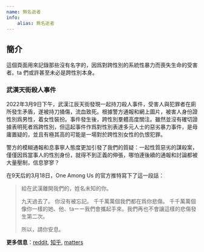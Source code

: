 ```yaml
---
name: 無名逝者
info:
    alias: 無名逝者
---
```


## 簡介

這個頁面用來記錄那些沒有名字的，因爲對跨性別的系統性暴力而喪失生命的受害者。ta 們或許甚至未必是跨性別本身。

### 武漢天街殺人事件

2022年3月9日下午，武漢江辰天街發現一起持刀殺人事件，受害人與犯罪者在廁所發生矛盾，遂被持刀捅傷，流血致死。根據警方通報和網上圖片，被害人身份證性別爲男性，着女性裝扮。事件發生後，跨性別羣體高度關注。雖然並沒有確切證據表明死者爲跨性別，但這起事件作爲對性別表達多元人士的惡劣暴力事件，是毋庸置疑的，並且有極其高的可能是一場對於跨性別女性的仇恨犯罪。

警方的模糊通報和息事寧人態度更加引發了我們的質疑：一起性質惡劣的謀殺案，僅僅因爲當事人的性別身份，就得不到正義的伸張，哪怕連後續的通報和討論都被大量壓制，信息寥寥？

在9天后的3月18日，One Among Us 的官方推特寫下了這一段話：

> 給在武漢離開我們的，姓名未知的你。
>
> 九天過去了。
> 你沒有被忘記。
> 千千萬萬個我們都在爲你悲傷。
> 千千萬萬個像你一樣的她、他、taーー我們會攜起手來。我們再也不會讓這樣的悲傷發生第二次。
>
> 所以，請你安息。

**更多信息**：[reddit](https://www.reddit.com/r/China_irl/comments/tb0sen/%E6%AD%A6%E6%B1%89%E5%A4%A9%E8%A1%97%E5%8F%91%E7%94%9F%E6%9D%80%E4%BA%BA%E6%A1%88%E7%96%91%E4%BC%BC%E6%98%AF%E5%AF%B9%E8%B7%A8%E6%80%A7%E5%88%AB%E5%A5%B3%E6%80%A7%E7%9A%84%E4%BB%87%E6%81%A8%E7%8A%AF%E7%BD%AA%E7%9B%B8%E5%85%B3%E8%AF%9D%E9%A2%98%E5%92%8C%E5%BE%AE%E5%8D%9A%E6%AD%A3%E8%A2%AB%E5%A4%A7%E9%87%8F%E5%88%A0%E9%99%A4/), [知乎](https://zhuanlan.zhihu.com/p/478944139), [matters](https://matters.news/@cprpoffice/254661-%E6%AD%A6%E6%B1%89%E5%A4%A9%E8%A1%97%E6%9D%80%E4%BA%BA%E6%A1%88%E5%88%9D%E6%AD%A5%E6%8E%A2%E7%A9%B6-%E6%AD%BB%E8%80%85%E5%88%B0%E5%BA%95%E6%98%AF%E4%B8%8D%E6%98%AF%E8%B7%A8%E6%80%A7%E5%88%AB%E5%A5%B3%E6%80%A7-bafyreicv5icunxpsd2jxfdfkxhk5p4waxyxge7c4cvektwtyzkjfqjoreu)
